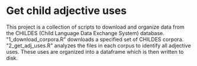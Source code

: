 # Get child adjective uses
This project is a collection of scripts to download and organize data from the CHILDES (Child Language Data Exchange System) database. "1_download_corpora.R" downloads a specified set of CHILDES corpora. "2_get_adj_uses.R" analyzes the files in each corpus to identify all adjective uses. These uses are organized into a dataframe which is then written to disk.
